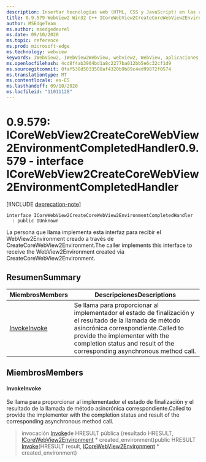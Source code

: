 ```yaml
---
description: Insertar tecnologías web (HTML, CSS y JavaScript) en las aplicaciones nativas con el control Microsoft Edge WebView2
title: 0.9.579-WebView2 Win32 C++ ICoreWebView2CreateCoreWebView2EnvironmentCompletedHandler
author: MSEdgeTeam
ms.author: msedgedevrel
ms.date: 09/10/2020
ms.topic: reference
ms.prod: microsoft-edge
ms.technology: webview
keywords: IWebView2, IWebView2WebView, webview2, WebView, aplicaciones Win32, Win32, Edge, ICoreWebView2, ICoreWebView2Controller, control de explorador, HTML Edge, ICoreWebView2CreateCoreWebView2EnvironmentCompletedHandler
ms.openlocfilehash: 4cd8f4ab3904bd1a8c2277ba012bb5e6c32cf1d9
ms.sourcegitcommit: 0faf538d5033508af4320b9b89c4ed99872f0574
ms.translationtype: MT
ms.contentlocale: es-ES
ms.lasthandoff: 09/10/2020
ms.locfileid: "11011128"
---
```

# <span data-ttu-id="b3bbd-104">0.9.579: ICoreWebView2CreateCoreWebView2EnvironmentCompletedHandler</span><span class="sxs-lookup"><span data-stu-id="b3bbd-104">0.9.579 - interface ICoreWebView2CreateCoreWebView2EnvironmentCompletedHandler</span></span> 

[!INCLUDE [deprecation-note](../../includes/deprecation-note.md)]

```
interface ICoreWebView2CreateCoreWebView2EnvironmentCompletedHandler
  : public IUnknown
```

<span data-ttu-id="b3bbd-105">La persona que llama implementa esta interfaz para recibir el WebView2Environment creado a través de CreateCoreWebView2Environment.</span><span class="sxs-lookup"><span data-stu-id="b3bbd-105">The caller implements this interface to receive the WebView2Environment created via CreateCoreWebView2Environment.</span></span>

## <span data-ttu-id="b3bbd-106">Resumen</span><span class="sxs-lookup"><span data-stu-id="b3bbd-106">Summary</span></span>

 <span data-ttu-id="b3bbd-107">Miembros</span><span class="sxs-lookup"><span data-stu-id="b3bbd-107">Members</span></span>                        | <span data-ttu-id="b3bbd-108">Descripciones</span><span class="sxs-lookup"><span data-stu-id="b3bbd-108">Descriptions</span></span>
--------------------------------|---------------------------------------------
[<span data-ttu-id="b3bbd-109">Invoke</span><span class="sxs-lookup"><span data-stu-id="b3bbd-109">Invoke</span></span>](#invoke) | <span data-ttu-id="b3bbd-110">Se llama para proporcionar al implementador el estado de finalización y el resultado de la llamada de método asincrónica correspondiente.</span><span class="sxs-lookup"><span data-stu-id="b3bbd-110">Called to provide the implementer with the completion status and result of the corresponding asynchronous method call.</span></span>

## <span data-ttu-id="b3bbd-111">Miembros</span><span class="sxs-lookup"><span data-stu-id="b3bbd-111">Members</span></span>

#### <span data-ttu-id="b3bbd-112">Invoke</span><span class="sxs-lookup"><span data-stu-id="b3bbd-112">Invoke</span></span> 

<span data-ttu-id="b3bbd-113">Se llama para proporcionar al implementador el estado de finalización y el resultado de la llamada de método asincrónica correspondiente.</span><span class="sxs-lookup"><span data-stu-id="b3bbd-113">Called to provide the implementer with the completion status and result of the corresponding asynchronous method call.</span></span>

> <span data-ttu-id="b3bbd-114">invocación [Invoke](#invoke)de HRESULT pública (resultado HRESULT, [ICoreWebView2Environment](icorewebview2environment.md) \* created_environment)</span><span class="sxs-lookup"><span data-stu-id="b3bbd-114">public HRESULT [Invoke](#invoke)(HRESULT result, [ICoreWebView2Environment](icorewebview2environment.md) \* created_environment)</span></span>

